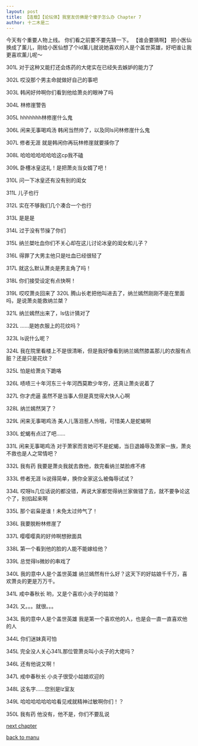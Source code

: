 ```yaml
---
layout: post
title: 【连载】【论坛体】我室友仿佛是个傻子怎么办 Chapter 7
author: 十二木是二
---
```




今天有个重要人物上线。
你们看之前要不要先猜一下。
【谁会要猜啊】
把小医仙换成了薰儿，刚给小医仙想了个id薰儿就说她喜欢的人是个盖世英雄，好吧谁让我更喜欢薰儿呢～

301L
对于这种又能打还会炼药的大佬实在已经失去嫉妒的能力了

302L
哎没那个男主命就做好自己的事吧

303L
韩闲好帅啊你们看到他给萧炎的眼神了吗

304L
林修崖警告

305L
hhhhhhh林修崖什么鬼

306L 闲来无事喝鸡汤
韩闲当然帅了，以及同ls问林修崖什么鬼

307L 修者无涯
就是韩闲你再玩林修崖就要揍你了

308L
哈哈哈哈哈哈哈这cp我不磕

309L
卧槽冰皇这礼！是把萧炎当女婿了吧！

310L
问一下冰皇还有没有别的闺女

311L
儿子也行

312L
实在不够我们几个凑合一个也行

313L
是是是

314L
过于没有节操了你们

315L
纳兰桀吐血你们不关心却在这儿讨论冰皇的闺女和儿子？

316L
得罪了大男主他只是吐血已经很轻了

317L
就这么默认萧炎是男主角了吗！

318L
你们接受设定有点快啊！

319L
哎哎萧炎回来了
320L
腾山长老把他叫进去了，纳兰嫣然刚刚不是在里面吗，是说萧炎能救纳兰桀？

321L
纳兰嫣然出来了，ls估计猜对了

322L
……是她衣服上的花纹吗？

323L
ls说什么呢？

324L
我在院里看楼上不是很清晰，但是我好像看到纳兰嫣然膝盖那儿的衣服有点脏？还是只是花纹？

325L
怕是给萧炎下跪咯

326L
啧啧三十年河东三十年河西莫欺少年穷，还真让萧炎说着了

327L 你才虎逼
虽然不是当事人但是真觉得大快人心啊

328L
纳兰嫣然哭了？

329L 闲来无事喝鸡汤
美人儿落泪惹人怜哦，可惜美人是蛇蝎啊

330L
蛇蝎有点过了吧……

331L 闲来无事喝鸡汤
对于萧家而言她可不是蛇蝎，当日退婚辱及萧家一族，萧炎不救也是人之常情吧？

332L 我有药
我要是萧炎我就去救他，救完看纳兰桀脸疼不疼

333L 修者无涯
ls说得简单，换你全家这么被侮辱试试？

334L
哎呀ls几位话说的都没错，再说大家都觉得纳兰家做错了去，就不要争论这个了，别掐起来啊

335L
那个岩枭是谁！未免太过帅气了！

336L
我要脱粉林修崖了

337L
嘤嘤嘤真的好帅啊想掀面具

338L
第一个看到他的脸的人能不能嫁给他？

339L
总觉得ls微妙的串戏了

340L 我的意中人是个盖世英雄
纳兰嫣然有什么好？这天下的好姑娘千千万，喜欢萧炎的更是万万千。

341L 戒中春秋长
哟，又是个喜欢小炎子的姑娘？

342L
又。。。就很。。。

343L 我的意中人是个盖世英雄
我是第一个喜欢他的人，也是会一直一直喜欢他的人

344L
你们迷妹真可怕

345L
完全没人关心341L那位管萧炎叫小炎子的大佬吗？

346L
还有他说又啊！

347L 戒中春秋长
小炎子很受小姑娘欢迎的

348L
这名字……您别是lz室友

349L
哈哈哈哈哈哈哈看见戒就精神过敏啊你们！？

350L 我有药
他没有，他不是，你们不要乱说

[next chapter](https://allforyanchen.github.io/2020/07/21/post-57-chapter-8.html)

[back to manu](https://allforyanchen.github.io/2020/07/21/post-57.html)
